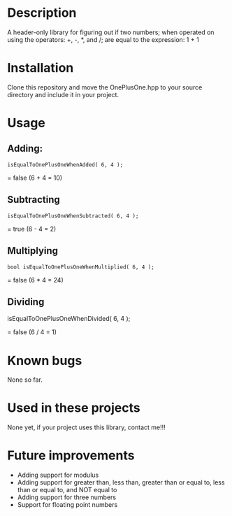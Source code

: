 # Description

A header-only library for figuring out if two numbers; when operated on using the operators: +, -, *, and /; are equal to the expression: 1 + 1

# Installation

Clone this repository and move the OnePlusOne.hpp to your source directory and include it in your project.

# Usage

## Adding:

```
isEqualToOnePlusOneWhenAdded( 6, 4 );
```

= false (6 + 4 = 10)

## Subtracting

```
isEqualToOnePlusOneWhenSubtracted( 6, 4 );
```

= true (6 - 4 = 2)

## Multiplying

```
bool isEqualToOnePlusOneWhenMultiplied( 6, 4 );
```

= false (6 * 4 = 24)

## Dividing

isEqualToOnePlusOneWhenDivided( 6, 4 );

= false (6 / 4 = 1)

# Known bugs

None so far.

# Used in these projects

None yet, if your project uses this library, contact me!!!

# Future improvements

- Adding support for modulus
- Adding support for greater than, less than, greater than or equal to, less than or equal to, and NOT equal to
- Adding support for three numbers
- Support for floating point numbers
